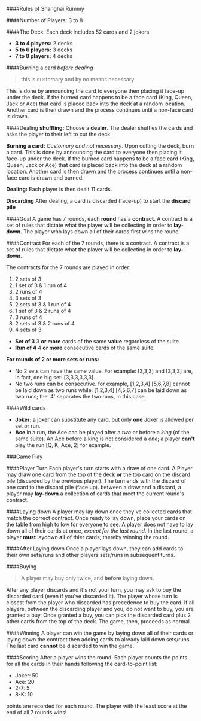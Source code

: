 ####Rules of Shanghai Rummy

####Number of Players:
3 to 8

####The Deck:
Each deck includes 52 cards and 2 jokers.

- **3 to 4 players:** 2 decks
- **5 to 6 players:** 3 decks
- **7 to 8 players:** 4 decks

####Burning a card *before dealing*
> this is customary and by no means necessary

This is done by announcing the card to everyone then placing it face-up under the deck. If the burned card happens to be a face card (King, Queen, Jack or Ace) that card is placed back into the deck at a random location. Another card is then drawn and the process continues until a non-face card is drawn. 

####Dealing
**shuffling:** 
Choose a **dealer**. The dealer shuffles the cards and asks the player to their left to cut the deck.

**Burning a card:** *Customary and not necessary*. Upon cutting the deck, burn a card. This is done by announcing the card to everyone then placing it face-up under the deck. If the burned card happens to be a face card (King, Queen, Jack or Ace) that card is placed back into the deck at a random location. Another card is then drawn and the process continues until a non-face card is drawn and burned.

**Dealing:** Each player is then dealt 11 cards.

**Discarding** After dealing, a card is discarded (face-up) to start the **discard pile**

####Goal
A game has 7 rounds, each **round** has a **contract**. A contract is a set of rules that dictate what the player will be collecting in order to **lay-down**. The player who lays down all of their cards first wins the round.

####Contract
For each of the 7 rounds, there is a contract. A contract is a set of rules that dictate what the player will be collecting in order to **lay-down**.

The contracts for the 7 rounds are played in order:

1. 2 sets of 3
2. 1 set of 3 & 1 run of 4
3. 2 runs of 4
4. 3 sets of 3
5. 2 sets of 3 & 1 run of 4
6. 1 set of 3 & 2 runs of 4
7. 3 runs of 4
8. 2 sets of 3 & 2 runs of 4
9. 4 sets of 3

- **Set of 3** 3 **or more** cards of the same **value** regardless of the suite.
- **Run of 4** 4 **or more** consecutive cards of the same suite.

**For rounds of 2 or more sets or runs:**

- No 2 sets can have the same value. For example: [3,3,3] and [3,3,3] are, in fact, one big set: [3,3,3,3,3,3].
- No two runs can be consecutive. for example, [1,2,3,4] [5,6,7,8] cannot be laid down as two runs while: [1,2,3,4] [4,5,6,7] can be laid down as two runs; the '4' separates the two runs, in this case.

####Wild cards
- **Joker:** a joker can substitute any card, but only **one** Joker is allowed per set or run.
- **Ace** in a run, the Ace can be played after a *two* or before a *king* (of the same suite). An Ace before a king is not considered a *one*; a player **can't** play the run [Q, K, Ace, 2] for example.

###Game Play

####Player Turn
Each player's turn starts with a draw of one card. A Player may draw one card from the top of the deck **or** the top card on the discard pile (discarded by the previous player). The turn ends with the discard of one card to the discard pile (face up). between a draw and a discard, a player may **lay-down** a collection of cards that meet the current round's contract.

####Laying down
A player may lay down once they've collected cards that match the correct contract. Once ready to lay down, place your cards on the table from high to low for everyone to see. A player does not have to lay down all of their cards at once, *except for the last round*. In the last round, a player **must** laydown **all** of thier cards; thereby winning the round.

####After Laying down
Once a player lays down, they can add cards to their own sets/runs and other players sets/runs in subsequent turns.


####Buying
> A player may buy only twice, and **before** laying down.

After any player discards and it's not your turn, you may ask to buy the discarded card (even if you've discarded it). The player whose turn is closest from the player who discarded has precedence to buy the card. If all players, between the discarding player and you, do not want to buy, you are granted a buy. Once granted a buy, you can pick the discarded card plus 2 other cards from the top of the deck. The game, then, proceeds as normal.

####Winning
A player can win the game by laying down all of their cards or laying down the contract then adding cards to already laid down sets/runs. The last card **cannot** be discarded to win the game.

####Scoring
After a player wins the round. Each player counts the points for all the cards in their hands following the card-to-point list:

- Joker: 50
- Ace: 20
- 2-7: 5
- 8-K: 10

points are recorded for each round. The player with the least score at the end of all 7 rounds wins!
 
